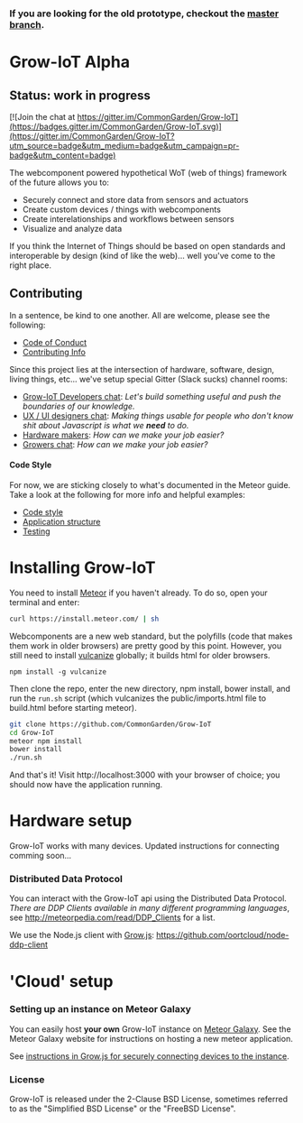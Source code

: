 ### If you are looking for the old prototype, checkout the [master branch](https://github.com/CommonGarden/Grow-IoT/tree/master).

# Grow-IoT Alpha
## Status: work in progress

[![Join the chat at https://gitter.im/CommonGarden/Grow-IoT](https://badges.gitter.im/CommonGarden/Grow-IoT.svg)](https://gitter.im/CommonGarden/Grow-IoT?utm_source=badge&utm_medium=badge&utm_campaign=pr-badge&utm_content=badge)

The webcomponent powered hypothetical WoT (web of things) framework of the future allows you to:
* Securely connect and store data from sensors and actuators
* Create custom devices / things with webcomponents
* Create interelationships and workflows between sensors
* Visualize and analyze data

If you think the Internet of Things should be based on open standards and interoperable by design (kind of like the web)... well you've come to the right place.

## Contributing
In a sentence, be kind to one another. All are welcome, please see the following:

* [Code of Conduct](https://github.com/CommonGarden/Organization/blob/master/code-of-conduct.md)
* [Contributing Info](https://github.com/CommonGarden/Organization/blob/master/contributing.md)

Since this project lies at the intersection of hardware, software, design, living things, etc... we've setup special Gitter (Slack sucks) channel rooms:

* [Grow-IoT Developers chat](https://gitter.im/CommonGarden/Grow-IoT): *Let's build something useful and push the boundaries of our knowledge.*
* [UX / UI designers chat](https://gitter.im/CommonGarden/UX):  *Making things usable for people who don't know shit about Javascript is what we **need** to do.*
* [Hardware makers](https://gitter.im/CommonGarden/Makers): *How can we make your job easier?*
* [Growers chat](https://gitter.im/CommonGarden/Growers): *How can we make your job easier?*

#### Code Style
For now, we are sticking closely to what's documented in the Meteor guide. Take a look at the following for more info and helpful examples:

* [Code style](https://guide.meteor.com/code-style.html)
* [Application structure](https://guide.meteor.com/structure.html)
* [Testing](https://guide.meteor.com/testing.html)

# Installing Grow-IoT

You need to install [Meteor](https://www.meteor.com/) if you haven't already. To do so, open your terminal and enter:
```bash
curl https://install.meteor.com/ | sh
```

Webcomponents are a new web standard, but the polyfills (code that makes them work in older browsers) are pretty good by this point. However, you still need to install [vulcanize](https://github.com/Polymer/vulcanize) globally; it builds html for older browsers.

`npm install -g vulcanize`

Then clone the repo, enter the new directory, npm install, bower install, and run the `run.sh` script (which vulcanizes the public/imports.html file to build.html before starting meteor).

```bash
git clone https://github.com/CommonGarden/Grow-IoT
cd Grow-IoT
meteor npm install
bower install
./run.sh
```

And that's it! Visit http://localhost:3000 with your browser of choice; you should now have the application running.

# Hardware setup

Grow-IoT works with many devices. Updated instructions for connecting comming soon...

### Distributed Data Protocol

You can interact with the Grow-IoT api using the Distributed Data Protocol. *There are DDP Clients available in many different programming languages*, see http://meteorpedia.com/read/DDP_Clients for a list.

We use the Node.js client with [Grow.js](https://github.com/CommonGarden/Grow.js): https://github.com/oortcloud/node-ddp-client

# 'Cloud' setup
### Setting up an instance on Meteor Galaxy

You can easily host **your own** Grow-IoT instance on [Meteor Galaxy](https://galaxy.meteor.com/). See the Meteor Galaxy website for instructions on hosting a new meteor application.

See [instructions in Grow.js for securely connecting devices to the instance](https://github.com/CommonGarden/grow.js).

### License
Grow-IoT is released under the 2-Clause BSD License, sometimes referred to as the "Simplified BSD License" or the "FreeBSD License". 
